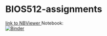 # BIOS512-assignments

[link to NBViewer ](https://nbviewer.jupyter.org/github/ammasten/BIOS512-assignments/tree/master/)
Notebook:  
[![Binder](https://mybinder.org/badge_logo.svg)](https://mybinder.org/v2/gh/chuckpr/BIOS512/master)

